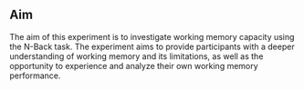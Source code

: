 ## Aim
The aim of this experiment is to investigate working memory capacity using the N-Back task. The experiment aims to provide participants with a deeper understanding of working memory and its limitations, as well as the opportunity to experience and analyze their own working memory performance.